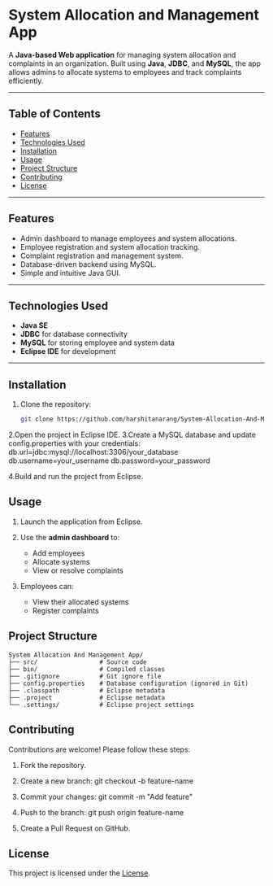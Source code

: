 # System Allocation and Management App

A **Java-based Web application** for managing system allocation and complaints in an organization. Built using **Java**, **JDBC**, and **MySQL**, the app allows admins to allocate systems to employees and track complaints efficiently.

---

## Table of Contents
- [Features](#features)
- [Technologies Used](#technologies-used)
- [Installation](#installation)
- [Usage](#usage)
- [Project Structure](#project-structure)
- [Contributing](#contributing)
- [License](#license)

---

## Features
- Admin dashboard to manage employees and system allocations.
- Employee registration and system allocation tracking.
- Complaint registration and management system.
- Database-driven backend using MySQL.
- Simple and intuitive Java GUI.

---

## Technologies Used
- **Java SE**  
- **JDBC** for database connectivity  
- **MySQL** for storing employee and system data  
- **Eclipse IDE** for development  

---

## Installation
1. Clone the repository:
   ```bash
   git clone https://github.com/harshitanarang/System-Allocation-And-Management-App.git

2.Open the project in Eclipse IDE.
3.Create a MySQL database and update config.properties with your credentials:
    db.url=jdbc:mysql://localhost:3306/your_database
    db.username=your_username
    db.password=your_password
    
4.Build and run the project from Eclipse.


## Usage

1. Launch the application from Eclipse.

2. Use the **admin dashboard** to:
   - Add employees
   - Allocate systems
   - View or resolve complaints

3. Employees can:
   - View their allocated systems
   - Register complaints


## Project Structure

```   
System Allocation And Management App/
├── src/                 # Source code
├── bin/                 # Compiled classes
├── .gitignore           # Git ignore file
├── config.properties    # Database configuration (ignored in Git)
├── .classpath           # Eclipse metadata
├── .project             # Eclipse metadata
└── .settings/           # Eclipse project settings
```

## Contributing

Contributions are welcome! Please follow these steps:

1. Fork the repository.

2. Create a new branch:
   git checkout -b feature-name
   
3. Commit your changes:
   git commit -m "Add feature"
   
4. Push to the branch:
   git push origin feature-name

5. Create a Pull Request on GitHub.

## License
This project is licensed under the [License](License).

   



    
